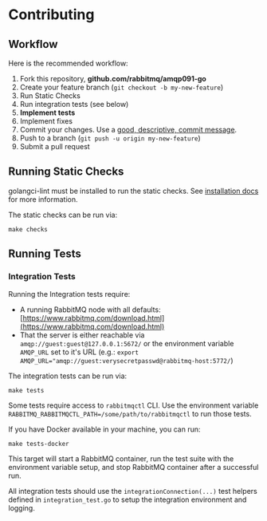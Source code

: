 # Contributing

## Workflow

Here is the recommended workflow:

1. Fork this repository, **github.com/rabbitmq/amqp091-go**
1. Create your feature branch (`git checkout -b my-new-feature`)
1. Run Static Checks
1. Run integration tests (see below)
1. **Implement tests**
1. Implement fixes
1. Commit your changes. Use a [good, descriptive, commit message][good-commit].
1. Push to a branch (`git push -u origin my-new-feature`)
1. Submit a pull request

[good-commit]: https://cbea.ms/git-commit/

## Running Static Checks

golangci-lint must be installed to run the static checks. See [installation
docs](https://golangci-lint.run/usage/install/) for more information.

The static checks can be run via:

```shell
make checks
```

## Running Tests

### Integration Tests

Running the Integration tests require:

* A running RabbitMQ node with all defaults:
  [https://www.rabbitmq.com/download.html](https://www.rabbitmq.com/download.html)
* That the server is either reachable via `amqp://guest:guest@127.0.0.1:5672/`
  or the environment variable `AMQP_URL` set to it's URL
  (e.g.: `export AMQP_URL="amqp://guest:verysecretpasswd@rabbitmq-host:5772/`)

The integration tests can be run via:

```shell
make tests
```

Some tests require access to `rabbitmqctl` CLI. Use the environment variable
`RABBITMQ_RABBITMQCTL_PATH=/some/path/to/rabbitmqctl` to run those tests. 

If you have Docker available in your machine, you can run:

```shell
make tests-docker
```

This target will start a RabbitMQ container, run the test suite with the environment
variable setup, and stop RabbitMQ container after a successful run.

All integration tests should use the `integrationConnection(...)` test
helpers defined in `integration_test.go` to setup the integration environment
and logging.
